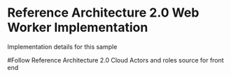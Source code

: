 # Reference Architecture 2.0 Web Worker Implementation
Implementation details for this sample

#Follow Reference Architecture 2.0 Cloud Actors and roles
source for front end

